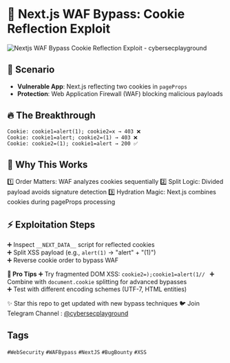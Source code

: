 # 🚀 Next.js WAF Bypass: Cookie Reflection Exploit
![Nextjs WAF Bypass Cookie Reflection Exploit - cybersecplayground](https://github.com/user-attachments/assets/cbeadf3e-7446-477b-9634-301edfc9df10)

## 🎯 Scenario
- **Vulnerable App**: Next.js reflecting two cookies in `pageProps`
- **Protection**: Web Application Firewall (WAF) blocking malicious payloads

## 🔥 The Breakthrough
```http
Cookie: cookie1=alert(1); cookie2=x → 403 ❌
Cookie: cookie1=alert; cookie2=(1) → 403 ❌
Cookie: cookie2=(1); cookie1=alert → 200 ✅
```

## 🧠 Why This Works
1️⃣ Order Matters: WAF analyzes cookies sequentially
2️⃣ Split Logic: Divided payload avoids signature detection
3️⃣ Hydration Magic: Next.js combines cookies during pageProps processing

## ⚡ Exploitation Steps
➕ Inspect `__NEXT_DATA__` script for reflected cookies   
➕ Split XSS payload (e.g., `alert(1)` → "alert" + "(1)")   
➕ Reverse cookie order to bypass WAF   

**💎 Pro Tips**
➕ Try fragmented DOM XSS: `cookie2=);cookie1=alert(1// ` 
➕ Combine with `document.cookie` splitting for advanced bypasses   
➕ Test with different encoding schemes (UTF-7, HTML entities)   

✨ Star this repo to get updated with new bypass techniques
🐦 Join Telegram Channel : [@cybersecplayground](https://t.me/cybersecplayground)

## Tags
`#WebSecurity` `#WAFBypass` `#NextJS` `#BugBounty` `#XSS`
